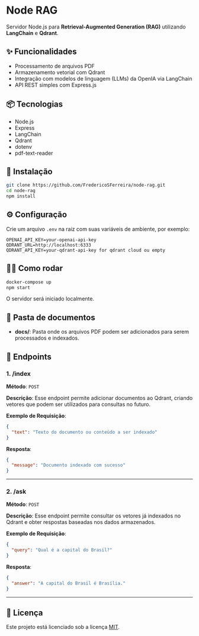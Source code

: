 
# Node RAG

Servidor Node.js para **Retrieval-Augmented Generation (RAG)** utilizando **LangChain** e **Qdrant**.

## ✨ Funcionalidades

- Processamento de arquivos PDF
- Armazenamento vetorial com Qdrant
- Integração com modelos de linguagem (LLMs) da OpenIA via LangChain
- API REST simples com Express.js

## 📦 Tecnologias

- Node.js
- Express
- LangChain
- Qdrant
- dotenv
- pdf-text-reader

## 🚀 Instalação

```bash
git clone https://github.com/FredericoSFerreira/node-rag.git
cd node-rag
npm install
```

## ⚙️ Configuração

Crie um arquivo `.env` na raiz com suas variáveis de ambiente, por exemplo:

```env
OPENAI_API_KEY=your-openai-api-key
QDRANT_URL=http://localhost:6333
QDRANT_API_KEY=your-qdrant-api-key for qdrant cloud ou empty
```

## 🏃‍♂️ Como rodar

```bash
docker-compose up 
npm start
```

O servidor será iniciado localmente.


## 📂 Pasta de documentos

- **docs/**: Pasta onde os arquivos PDF podem ser adicionados para serem processados e indexados.


## 🔧 Endpoints

### **1. /index**

**Método**: `POST`

**Descrição**: Esse endpoint permite adicionar documentos ao Qdrant, criando vetores que podem ser utilizados para consultas no futuro.

**Exemplo de Requisição**:

```json
{
  "text": "Texto do documento ou conteúdo a ser indexado"
}
```

**Resposta**:

```json
{
  "message": "Documento indexado com sucesso"
}
```

---

### **2. /ask**

**Método**: `POST`

**Descrição**: Esse endpoint permite consultar os vetores já indexados no Qdrant e obter respostas baseadas nos dados armazenados.

**Exemplo de Requisição**:

```json
{
  "query": "Qual é a capital do Brasil?"
}
```

**Resposta**:

```json
{
  "answer": "A capital do Brasil é Brasília."
}
```

---


## 📜 Licença

Este projeto está licenciado sob a licença [MIT](LICENSE).

